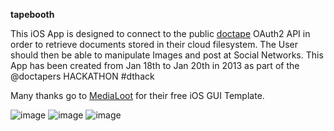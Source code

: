 **tapebooth**

This iOS App is designed to connect to the public [doctape](http://doctape.com) OAuth2 API in order to retrieve documents stored in their cloud filesystem.
The User should then be able to manipulate Images and post at Social Networks.
This App has been created from Jan 18th to Jan 20th in 2013 as part of the @doctapers HACKATHON #dthack

Many thanks go to [MediaLoot](http://medialoot.com) for their free iOS GUI Template.

![image](https://github.com/kimar/tapebooth/Screenshots/Screen1.png)
![image](https://github.com/kimar/tapebooth/Screenshots/Screen2.png)
![image](https://github.com/kimar/tapebooth/Screenshots/Screen3.png)